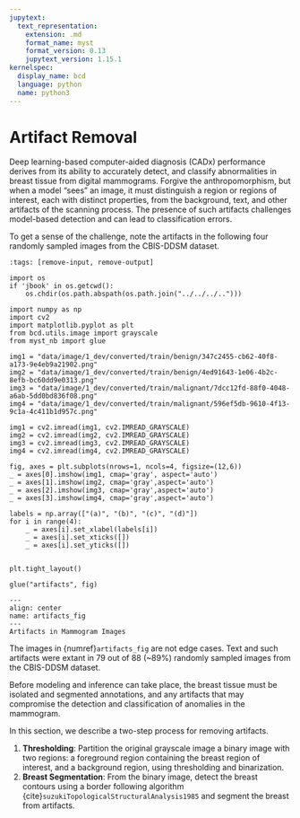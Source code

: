 ```yaml
---
jupytext:
  text_representation:
    extension: .md
    format_name: myst
    format_version: 0.13
    jupytext_version: 1.15.1
kernelspec:
  display_name: bcd
  language: python
  name: python3
---
```

# Artifact Removal

Deep learning-based computer-aided diagnosis (CADx) performance derives from its ability to accurately detect, and classify abnormalities in breast tissue from digital mammograms. Forgive the anthropomorphism, but when a model “sees” an image, it must distinguish a region or regions of interest, each with distinct properties, from the background, text, and other artifacts of the scanning process. The presence of such artifacts challenges model-based detection and can lead to classification errors.

To get a sense of the challenge, note the artifacts in the following four randomly sampled images from the CBIS-DDSM dataset.

```{code-cell} ipython3
:tags: [remove-input, remove-output]

import os
if 'jbook' in os.getcwd():
    os.chdir(os.path.abspath(os.path.join("../../../..")))

import numpy as np
import cv2
import matplotlib.pyplot as plt
from bcd.utils.image import grayscale
from myst_nb import glue

img1 = "data/image/1_dev/converted/train/benign/347c2455-cb62-40f8-a173-9e4eb9a21902.png"
img2 = "data/image/1_dev/converted/train/benign/4ed91643-1e06-4b2c-8efb-bc60dd9e0313.png"
img3 = "data/image/1_dev/converted/train/malignant/7dcc12fd-88f0-4048-a6ab-5dd0bd836f08.png"
img4 = "data/image/1_dev/converted/train/malignant/596ef5db-9610-4f13-9c1a-4c411b1d957c.png"

img1 = cv2.imread(img1, cv2.IMREAD_GRAYSCALE)
img2 = cv2.imread(img2, cv2.IMREAD_GRAYSCALE)
img3 = cv2.imread(img3, cv2.IMREAD_GRAYSCALE)
img4 = cv2.imread(img4, cv2.IMREAD_GRAYSCALE)

fig, axes = plt.subplots(nrows=1, ncols=4, figsize=(12,6))
_ = axes[0].imshow(img1, cmap='gray', aspect='auto')
_ = axes[1].imshow(img2, cmap='gray',aspect='auto')
_ = axes[2].imshow(img3, cmap='gray',aspect='auto')
_ = axes[3].imshow(img4, cmap='gray',aspect='auto')

labels = np.array(["(a)", "(b)", "(c)", "(d)"])
for i in range(4):
    _ = axes[i].set_xlabel(labels[i])
    _ = axes[i].set_xticks([])
    _ = axes[i].set_yticks([])


plt.tight_layout()

glue("artifacts", fig)
```

```{glue:figure} artifacts
---
align: center
name: artifacts_fig
---
Artifacts in Mammogram Images
```

The images in {numref}`artifacts_fig` are not edge cases. Text and such artifacts were extant in 79 out of 88 (~89%) randomly sampled images from the CBIS-DDSM dataset.

Before modeling and inference can take place, the breast tissue must be isolated and segmented annotations, and any artifacts that may compromise the detection and classification of anomalies in the mammogram.

In this section, we describe a two-step process for removing artifacts.

1. **Thresholding**: Partition the original grayscale image a binary image with two regions: a foreground region containing the breast region of interest, and a background region, using thresholding and binarization.
2. **Breast Segmentation**: From the binary image, detect the breast contours using a border following algorithm {cite}`suzukiTopologicalStructuralAnalysis1985` and segment the breast from artifacts.
